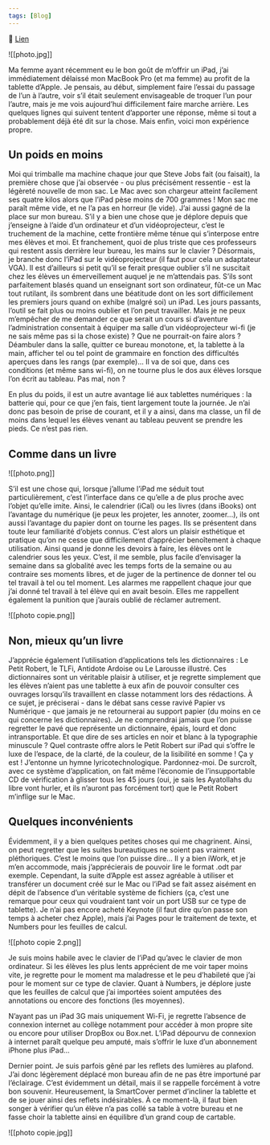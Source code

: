 ```yaml
---
tags: [Blog]
---
```


🔗 [Lien](https://www.ralentirtravaux.com/le_blog/un-ipad-au-college/)

![[photo.jpg]]

Ma femme ayant récemment eu le bon goût de m’offrir un iPad, j’ai immédiatement délaissé mon MacBook Pro (et ma femme) au profit de la tablette d’Apple. Je pensais, au début, simplement faire l’essai du passage de l’un à l’autre, voir s’il était seulement envisageable de troquer l’un pour l’autre, mais je me vois aujourd’hui difficilement faire marche arrière. Les quelques lignes qui suivent tentent d’apporter une réponse, même si tout a probablement déjà été dit sur la chose. Mais enfin, voici mon expérience propre.

## Un poids en moins

Moi qui trimballe ma machine chaque jour que Steve Jobs fait (ou faisait), la première chose que j’ai observée - ou plus précisément ressentie - est la légèreté nouvelle de mon sac. Le Mac avec son chargeur atteint facilement ses quatre kilos alors que l’iPad pèse moins de 700 grammes ! Mon sac me paraît même vide, et ne l’a pas en horreur (le vide). J’ai aussi gagné de la place sur mon bureau. S’il y a bien une chose que je déplore depuis que j’enseigne à l’aide d’un ordinateur et d’un vidéoprojecteur, c’est le truchement de la machine, cette frontière même ténue qui s’interpose entre mes élèves et moi. Et franchement, quoi de plus triste que ces professeurs qui restent assis derrière leur bureau, les mains sur le clavier ? Désormais, je branche donc l’iPad sur le vidéoprojecteur (il faut pour cela un adaptateur VGA). Il est d’ailleurs si petit qu’il se ferait presque oublier s’il ne suscitait chez les élèves un émerveillement auquel je ne m’attendais pas. S’ils sont parfaitement blasés quand un enseignant sort son ordinateur, fût-ce un Mac tout rutilant, ils sombrent dans une béatitude dont on les sort difficilement les premiers jours quand on exhibe (malgré soi) un iPad. Les jours passants, l’outil se fait plus ou moins oublier et l’on peut travailler. Mais je ne peux m’empêcher de me demander ce que serait un cours si d’aventure l’administration consentait à équiper ma salle d’un vidéoprojecteur wi-fi (je ne sais même pas si la chose existe) ? Que ne pourrait-on faire alors ? Déambuler dans la salle, quitter ce bureau monotone, et, la tablette à la main, afficher tel ou tel point de grammaire en fonction des difficultés aperçues dans les rangs (par exemple)... Il va de soi que, dans ces conditions (et même sans wi-fi), on ne tourne plus le dos aux élèves lorsque l’on écrit au tableau. Pas mal, non ?

En plus du poids, il est un autre avantage lié aux tablettes numériques : la batterie qui, pour ce que j’en fais, tient largement toute la journée. Je n’ai donc pas besoin de prise de courant, et il y a ainsi, dans ma classe, un fil de moins dans lequel les élèves venant au tableau peuvent se prendre les pieds. Ce n’est pas rien.

## Comme dans un livre

![[photo.png]]

S’il est une chose qui, lorsque j’allume l’iPad me séduit tout particulièrement, c’est l’interface dans ce qu’elle a de plus proche avec l’objet qu’elle imite. Ainsi, le calendrier (iCal) ou les livres (dans iBooks) ont l’avantage du numérique (je peux les projeter, les annoter, zoomer...), ils ont aussi l’avantage du papier dont on tourne les pages. Ils se présentent dans toute leur familiarité d’objets connus. C’est alors un plaisir esthétique et pratique qu’on ne cesse que difficilement d’apprécier benoîtement à chaque utilisation. Ainsi quand je donne les devoirs à faire, les élèves ont le calendrier sous les yeux. C’est, il me semble, plus facile d’envisager la semaine dans sa globalité avec les temps forts de la semaine ou au contraire ses moments libres, et de juger de la pertinence de donner tel ou tel travail à tel ou tel moment. Les alarmes me rappellent chaque jour que j’ai donné tel travail à tel élève qui en avait besoin. Elles me rappellent également la punition que j’aurais oublié de réclamer autrement.

![[photo copie.png]]

## Non, mieux qu’un livre

J’apprécie également l’utilisation d’applications tels les dictionnaires : Le Petit Robert, le TLFi, Antidote Ardoise ou Le Larousse illustré. Ces dictionnaires sont un véritable plaisir à utiliser, et je regrette simplement que les élèves n’aient pas une tablette à eux afin de pouvoir consulter ces ouvrages lorsqu’ils travaillent en classe notamment lors des rédactions. À ce sujet, je préciserai - dans le débat sans cesse ravivé Papier vs Numérique - que jamais je ne retournerai au support papier (du moins en ce qui concerne les dictionnaires). Je ne comprendrai jamais que l’on puisse regretter le pavé que représente un dictionnaire, épais, lourd et donc intransportable. Et que dire de ses articles en noir et blanc à la typographie minuscule ? Quel contraste offre alors le Petit Robert sur iPad qui s’offre le luxe de l’espace, de la clarté, de la couleur, de la lisibilité en somme ! Ça y est ! J’entonne un hymne lyricotechnologique. Pardonnez-moi. De surcroît, avec ce système d’application, on fait même l’économie de l’insupportable CD de vérification à glisser tous les 45 jours (oui, je sais les Ayatollahs du libre vont hurler, et ils n’auront pas forcément tort) que le Petit Robert m’inflige sur le Mac.

## Quelques inconvénients

Évidemment, il y a bien quelques petites choses qui me chagrinent. Ainsi, on peut regretter que les suites bureautiques ne soient pas vraiment pléthoriques. C’est le moins que l’on puisse dire... Il y a bien iWork, et je m’en accommode, mais j’apprécierais de pouvoir lire le format .odt par exemple. Cependant, la suite d’Apple est assez agréable à utiliser et transférer un document créé sur le Mac ou l’iPad se fait assez aisément en dépit de l’absence d’un véritable système de fichiers (ça, c’est une remarque pour ceux qui voudraient tant voir un port USB sur ce type de tablette). Je n’ai pas encore acheté Keynote (il faut dire qu’on passe son temps à acheter chez Apple), mais j’ai Pages pour le traitement de texte, et Numbers pour les feuilles de calcul.

![[photo copie 2.png]]

Je suis moins habile avec le clavier de l’iPad qu’avec le clavier de mon ordinateur. Si les élèves les plus lents apprécient de me voir taper moins vite, je regrette pour le moment ma maladresse et le peu d’habileté que j’ai pour le moment sur ce type de clavier. Quant à Numbers, je déplore juste que les feuilles de calcul que j’ai importées soient amputées des annotations ou encore des fonctions (les moyennes).

N’ayant pas un iPad 3G mais uniquement Wi-Fi, je regrette l’absence de connexion internet au collège notamment pour accéder à mon propre site ou encore pour utiliser DropBox ou Box.net. L’iPad dépourvu de connexion à internet paraît quelque peu amputé, mais s’offrir le luxe d’un abonnement iPhone plus iPad...

Dernier point. Je suis parfois gêné par les reflets des lumières au plafond. J’ai donc légèrement déplacé mon bureau afin de ne pas être importuné par l’éclairage. C’est évidemment un détail, mais il se rappelle forcément à votre bon souvenir. Heureusement, la SmartCover permet d’incliner la tablette et de se jouer ainsi des reflets indésirables. À ce moment-là, il faut bien songer à vérifier qu’un élève n’a pas collé sa table à votre bureau et ne fasse choir la tablette ainsi en équilibre d’un grand coup de cartable.

![[photo copie.jpg]]